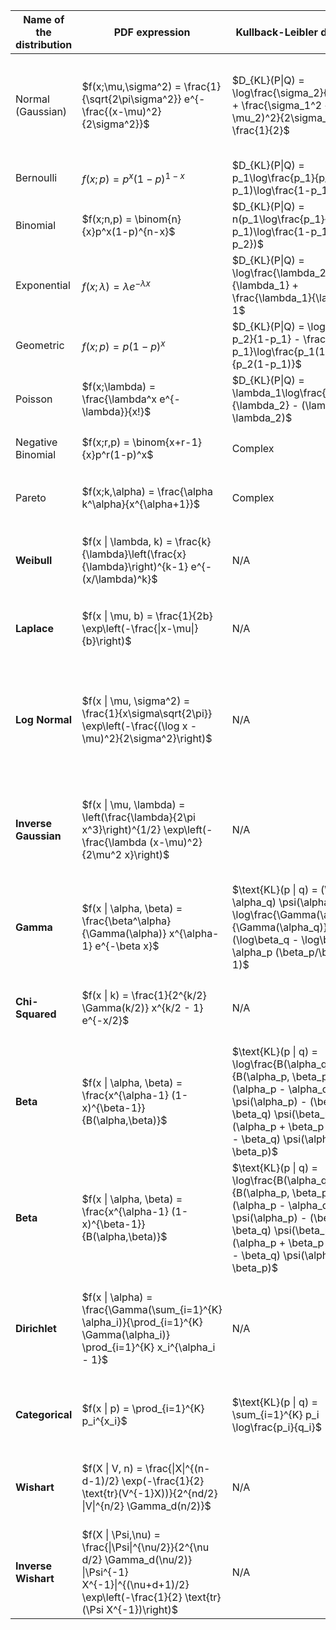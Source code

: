 | Name of the distribution | PDF expression | Kullback-Leibler divergence | MLE | Source parameters | Natural Parameters | Expectation parameters | Log normalizer | Gradient Log normalizer | G | Gradient G | Sufficient statistics and carrier measure |
|--------------------------|-----------------|------------------------------|-----|-------------------|---------------------|------------------------|----------------|-------------------------|---|------------|-------------------------------------------|
| Normal (Gaussian) | $f(x;\mu,\sigma^2) = \frac{1}{\sqrt{2\pi\sigma^2}} e^{-\frac{(x-\mu)^2}{2\sigma^2}}$ | $D_{KL}(P\|Q) = \log\frac{\sigma_2}{\sigma_1} + \frac{\sigma_1^2 + (\mu_1 - \mu_2)^2}{2\sigma_2^2} - \frac{1}{2}$ | $\hat{\mu} = \frac{1}{n}\sum_{i=1}^n x_i$ <br> $\hat{\sigma}^2 = \frac{1}{n}\sum_{i=1}^n (x_i - \hat{\mu})^2$ | $\mu, \sigma^2$ | $\eta_1 = \frac{\mu}{\sigma^2}, \eta_2 = -\frac{1}{2\sigma^2}$ | $\mathbb{E}[X] = \mu, \mathbb{E}[X^2] = \mu^2 + \sigma^2$ | $A(\eta) = -\frac{\eta_1^2}{4\eta_2} - \frac{1}{2}\log(-2\eta_2)$ | $\nabla A(\eta) = [\frac{\eta_1}{-2\eta_2}, \frac{\eta_1^2}{4\eta_2^2} - \frac{1}{2\eta_2}]$ | $G(\mu, \sigma^2) = \mu^2 + \log(2\pi\sigma^2)$ | $\nabla G(\mu, \sigma^2) = [2\mu, \frac{1}{\sigma^2}]$ | $T(x) = [x, x^2], h(x) = \frac{1}{\sqrt{2\pi}}$ |
| Bernoulli | $f(x;p) = p^x(1-p)^{1-x}$ | $D_{KL}(P\|Q) = p_1\log\frac{p_1}{p_2} + (1-p_1)\log\frac{1-p_1}{1-p_2}$ | $\hat{p} = \frac{1}{n}\sum_{i=1}^n x_i$ | $p$ | $\eta = \log\frac{p}{1-p}$ | $\mathbb{E}[X] = p$ | $A(\eta) = \log(1 + e^\eta)$ | $A'(\eta) = \frac{e^\eta}{1 + e^\eta}$ | $G(p) = -p\log p - (1-p)\log(1-p)$ | $G'(p) = \log\frac{1-p}{p}$ | $T(x) = x, h(x) = 1$ |
| Binomial | $f(x;n,p) = \binom{n}{x}p^x(1-p)^{n-x}$ | $D_{KL}(P\|Q) = n(p_1\log\frac{p_1}{p_2} + (1-p_1)\log\frac{1-p_1}{1-p_2})$ | $\hat{p} = \frac{1}{n}\sum_{i=1}^n \frac{x_i}{n}$ | $n, p$ | $\eta = \log\frac{p}{1-p}$ | $\mathbb{E}[X] = np$ | $A(\eta) = n\log(1 + e^\eta)$ | $A'(\eta) = \frac{ne^\eta}{1 + e^\eta}$ | $G(p) = -np\log p - n(1-p)\log(1-p)$ | $G'(p) = n\log\frac{1-p}{p}$ | $T(x) = x, h(x) = \binom{n}{x}$ |
| Exponential | $f(x;\lambda) = \lambda e^{-\lambda x}$ | $D_{KL}(P\|Q) = \log\frac{\lambda_2}{\lambda_1} + \frac{\lambda_1}{\lambda_2} - 1$ | $\hat{\lambda} = \frac{n}{\sum_{i=1}^n x_i}$ | $\lambda$ | $\eta = -\lambda$ | $\mathbb{E}[X] = \frac{1}{\lambda}$ | $A(\eta) = -\log(-\eta)$ | $A'(\eta) = -\frac{1}{\eta}$ | $G(\lambda) = -\log\lambda$ | $G'(\lambda) = -\frac{1}{\lambda}$ | $T(x) = x, h(x) = 1$ |
| Geometric | $f(x;p) = p(1-p)^x$ | $D_{KL}(P\|Q) = \log\frac{1-p_2}{1-p_1} - \frac{p_1}{1-p_1}\log\frac{p_1(1-p_2)}{p_2(1-p_1)}$ | $\hat{p} = \frac{n}{\sum_{i=1}^n x_i + n}$ | $p$ | $\eta = \log(1-p)$ | $\mathbb{E}[X] = \frac{1-p}{p}$ | $A(\eta) = -\log(-\eta)$ | $A'(\eta) = -\frac{1}{\eta}$ | $G(p) = -\log p - \frac{1-p}{p}\log(1-p)$ | $G'(p) = \frac{1}{p^2}\log(1-p) + \frac{1}{p(1-p)}$ | $T(x) = x, h(x) = 1$ |
| Poisson | $f(x;\lambda) = \frac{\lambda^x e^{-\lambda}}{x!}$ | $D_{KL}(P\|Q) = \lambda_1\log\frac{\lambda_1}{\lambda_2} - (\lambda_1 - \lambda_2)$ | $\hat{\lambda} = \frac{1}{n}\sum_{i=1}^n x_i$ | $\lambda$ | $\eta = \log\lambda$ | $\mathbb{E}[X] = \lambda$ | $A(\eta) = e^\eta$ | $A'(\eta) = e^\eta$ | $G(\lambda) = \lambda\log\lambda - \lambda$ | $G'(\lambda) = \log\lambda$ | $T(x) = x, h(x) = \frac{1}{x!}$ |
| Negative Binomial | $f(x;r,p) = \binom{x+r-1}{x}p^r(1-p)^x$ | Complex | $\hat{p} = \frac{nr}{\sum_{i=1}^n x_i}$ | $r, p$ | $\eta_1 = \log p, \eta_2 = \log(1-p)$ | $\mathbb{E}[X] = \frac{r(1-p)}{p}$ | $A(\eta) = -r\log(1-e^{\eta_1-\eta_2})$ | Complex | $G(p) = -r\log p - \frac{r(1-p)}{p}\log(1-p)$ | Complex | $T(x) = x, h(x) = \binom{x+r-1}{x}$ |
| Pareto | $f(x;k,\alpha) = \frac{\alpha k^\alpha}{x^{\alpha+1}}$ | Complex | $\hat{\alpha} = \frac{n}{\sum_{i=1}^n \log(\frac{x_i}{k})}$ | $k, \alpha$ | $\eta = -(\alpha+1)$ | $\mathbb{E}[X] = \frac{\alpha k}{\alpha-1}$ for $\alpha > 1$ | $A(\eta) = \log(\frac{k^{-\eta}}{-\eta-1})$ | $A'(\eta) = -\frac{\log k}{\eta+1} + \frac{1}{(\eta+1)^2}$ | $G(\alpha) = \log k + \frac{1}{\alpha} + \log\alpha$ | $G'(\alpha) = -\frac{1}{\alpha^2} + \frac{1}{\alpha}$ | $T(x) = \log x, h(x) = \frac{1}{x}$ |
| **Weibull**                  | $f(x \| \lambda, k) = \frac{k}{\lambda}\left(\frac{x}{\lambda}\right)^{k-1} e^{-(x/\lambda)^k}$           | N/A                                                                                                                                       | $\hat{k}, \hat{\lambda}$ (using numerical methods)   | $(\lambda, k)$                  | $-\frac{k}{\lambda^k}$                        | $\lambda \Gamma(1 + 1/k)$                 | $\log Z(\eta) = -\eta^{1/k}$                 | $-\frac{1}{k}\eta^{1/k - 1}$                | $G(\theta) = \lambda \Gamma(1 + 1/k)$       | $\frac{1}{k}\Gamma(1 + 1/k)$            | $T(x) = x^k$ (Sufficient statistics); $x^{k-1}$ (Carrier measure) |
| **Laplace**                  | $f(x \| \mu, b) = \frac{1}{2b} \exp\left(-\frac{\|x-\mu\|}{b}\right)$                                      | N/A                                                                                                                                       | $\hat{\mu} = \text{median}(x), \ \hat{b} = \frac{1}{n} \sum_{i=1}^{n} \|x_i - \hat{\mu}\|$ | $(\mu, b)$                      | $-\frac{1}{b}$                               | $\mu + b \log 2$                            | $-\frac{1}{b}$                               | $G(\theta) = \mu$                           | $b$                                    | $T(x) = \|x - \mu\|$ (Sufficient statistics); $1$ (Carrier measure) |
| **Log Normal**               | $f(x \| \mu, \sigma^2) = \frac{1}{x\sigma\sqrt{2\pi}} \exp\left(-\frac{(\log x - \mu)^2}{2\sigma^2}\right)$ | N/A                                                                                                                                       | $\hat{\mu} = \frac{1}{n}\sum_{i=1}^{n} \log x_i, \ \hat{\sigma^2} = \frac{1}{n}\sum_{i=1}^{n} (\log x_i - \hat{\mu})^2$ | $(\mu, \sigma^2)$              | $\mu, -\frac{1}{2\sigma^2}$                   | $e^{\mu + \sigma^2/2}$                     | $\log Z(\eta) = \frac{1}{2\sigma^2} + \mu$   | $-\frac{1}{\sigma^2}$                     | $G(\theta) = \log \mu$                      | $\frac{1}{\mu}$                         | $T(x) = \log x$ (Sufficient statistics); $1/x$ (Carrier measure) |
| **Inverse Gaussian**         | $f(x \| \mu, \lambda) = \left(\frac{\lambda}{2\pi x^3}\right)^{1/2} \exp\left(-\frac{\lambda (x-\mu)^2}{2\mu^2 x}\right)$ | N/A                                                                                                                                       | $\hat{\mu} = \frac{\sum_{i=1}^{n} x_i}{n}, \ \hat{\lambda} = \frac{n}{\sum_{i=1}^{n} \frac{(x_i - \mu)^2}{\mu^2 x_i}}$ | $(\mu, \lambda)$               | $(\lambda/\mu^2, -\lambda/2\mu^2)$            | $\mu$                                      | $\log Z(\eta) = \eta - \frac{1}{2\lambda}$    | $\lambda/\eta$                              | $G(\theta) = \frac{\theta^2}{2\lambda}$     | $\theta/\lambda$                        | $T(x) = (x, x^{-1})$ (Sufficient statistics); $x^{-3/2}$ (Carrier measure) |
| **Gamma**                    | $f(x \| \alpha, \beta) = \frac{\beta^\alpha}{\Gamma(\alpha)} x^{\alpha-1} e^{-\beta x}$                    | $\text{KL}(p \| q) = (\alpha_p - \alpha_q) \psi(\alpha_p) - \log\frac{\Gamma(\alpha_p)}{\Gamma(\alpha_q)} + \alpha_q (\log\beta_q - \log\beta_p) + \alpha_p (\beta_p/\beta_q - 1)$ | $\hat{\alpha} = \text{solve numerically}, \ \hat{\beta} = \frac{\alpha}{\bar{x}}$ | $(\alpha, \beta)$             | $(\alpha - 1, -\beta)$                         | $\alpha/\beta$                              | $\log Z(\eta) = -\alpha\log(-\eta_2) + \eta_2 \eta_1$ | $\alpha/\eta_2$                             | $G(\theta) = \alpha \theta - \log(\theta)$   | $\alpha/\theta - \frac{1}{\theta}$      | $T(x) = (x, \log x)$ (Sufficient statistics); $1$ (Carrier measure) |
| **Chi-Squared**              | $f(x \| k) = \frac{1}{2^{k/2} \Gamma(k/2)} x^{k/2 - 1} e^{-x/2}$                                         | N/A                                                                                                                                       | $\hat{k} = \frac{1}{n}\sum_{i=1}^{n} x_i$           | $k$                            | $k/2 - 1$                                      | $k$                                         | $\log Z(\eta) = \frac{k}{2} \log(2) + \log\Gamma(k/2)$ | $k/2$                                      | $G(\theta) = k \log(\theta) - \frac{k}{\theta}$ | $k/\theta - \frac{k}{\theta}$          | $T(x) = x$ (Sufficient statistics); $x^{k/2 - 1}$ (Carrier measure) |
| **Beta**                     | $f(x \| \alpha, \beta) = \frac{x^{\alpha-1} (1-x)^{\beta-1}}{B(\alpha,\beta)}$                            | $\text{KL}(p \| q) = \log\frac{B(\alpha_q, \beta_q)}{B(\alpha_p, \beta_p)} - (\alpha_p - \alpha_q) \psi(\alpha_p) - (\beta_p - \beta_q) \psi(\beta_p) + (\alpha_p + \beta_p - \alpha_q - \beta_q) \psi(\alpha_p + \beta_p)$ | $\hat{\alpha} = \text{solve numerically}, \ \hat{\beta} = \text{solve numerically}$ | $(\alpha, \beta)$             | $(\alpha - 1, \beta - 1)$                      | $(\alpha/(\alpha+\beta), \beta/(\alpha+\beta))$ | $\log Z(\eta) = \log\Gamma(\alpha) + \log\Gamma(\beta) - \log\Gamma(\alpha+\beta)$ | $\psi(\alpha) - \psi(\alpha+\beta)$          | $G(\theta) = \log(\Gamma(\theta)) - \frac{\theta}{\Gamma(\theta)}$ | $\theta/\Gamma(\theta)$              | $T(x) = (x, \log(1-x))$ (Sufficient statistics); $x^{\alpha-1}(1-x)^{\beta-1}$ (Carrier measure) |
| **Beta**                     | $f(x \| \alpha, \beta) = \frac{x^{\alpha-1} (1-x)^{\beta-1}}{B(\alpha,\beta)}$                            | $\text{KL}(p \| q) = \log\frac{B(\alpha_q, \beta_q)}{B(\alpha_p, \beta_p)} - (\alpha_p - \alpha_q) \psi(\alpha_p) - (\beta_p - \beta_q) \psi(\beta_p) + (\alpha_p + \beta_p - \alpha_q - \beta_q) \psi(\alpha_p + \beta_p)$ | $\hat{\alpha} = \text{solve numerically}, \ \hat{\beta} = \text{solve numerically}$ | $(\alpha, \beta)$             | $(\alpha - 1, \beta - 1)$                      | $(\alpha/(\alpha+\beta), \beta/(\alpha+\beta))$ | $\log Z(\eta) = \log\Gamma(\alpha) + \log\Gamma(\beta) - \log\Gamma(\alpha+\beta)$ | $\psi(\alpha) - \psi(\alpha+\beta)$          | $G(\theta) = \log(\Gamma(\theta)) - \frac{\theta}{\Gamma(\theta)}$ | $\theta/\Gamma(\theta)$              | $T(x) = (x, \log(1-x))$ (Sufficient statistics); $x^{\alpha-1}(1-x)^{\beta-1}$ (Carrier measure) |
| **Dirichlet**                | $f(x \| \alpha) = \frac{\Gamma(\sum_{i=1}^{K} \alpha_i)}{\prod_{i=1}^{K} \Gamma(\alpha_i)} \prod_{i=1}^{K} x_i^{\alpha_i - 1}$ | N/A                                                                                                                                       | $\hat{\alpha_i} = \text{solve numerically}$         | $\alpha$                        | $(\alpha_i - 1)$                              | $\alpha_i/\sum_{i=1}^{K} \alpha_i$          | $\log Z(\eta) = \sum_{i=1}^{K} \log\Gamma(\alpha_i) - \log\Gamma(\sum_{i=1}^{K} \alpha_i)$ | $\psi(\alpha_i) - \psi(\sum_{i=1}^{K} \alpha_i)$ | $G(\theta) = \sum_{i=1}^{K} \log\Gamma(\theta_i)$ | $\psi(\alpha_i) - \psi(\sum_{i=1}^{K} \alpha_i)$ | $T(x) = (\log x_1, \ldots, \log x_K)$ (Sufficient statistics); $\prod_{i=1}^{K} x_i^{\alpha_i - 1}$ (Carrier measure) |
| **Categorical**              | $f(x \| p) = \prod_{i=1}^{K} p_i^{x_i}$                                                                 | $\text{KL}(p \| q) = \sum_{i=1}^{K} p_i \log\frac{p_i}{q_i}$                                                                               | $\hat{p}_i = \frac{n_i}{n}$                          | $p$                            | $\log(p)$                                    | $p_i$                                       | $\log Z(\eta) = \log\left(\sum_{i=1}^{K} e^{\eta_i}\right)$ | $\frac{e^{\eta_i}}{\sum_{i=1}^{K} e^{\eta_i}}$ | $G(\theta) = \sum_{i=1}^{K} p_i \log p_i$ | $p_i \log p_i + (1-p_i) \log (1-p_i)$ | $T(x) = x$ (Sufficient statistics); $1$ (Carrier measure) |
| **Wishart**                  | $f(X \| V, n) = \frac{\|X\|^{(n-d-1)/2} \exp(-\frac{1}{2} \text{tr}(V^{-1}X))}{2^{nd/2} \|V\|^{n/2} \Gamma_d(n/2)}$ | N/A                                                                                                                                       | $\hat{V} = \frac{1}{n} \sum_{i=1}^{n} X_i$           | $(V, n)$                       | $-\frac{1}{2} V^{-1}$                         | $V$                                         | $\log Z(\eta) = \frac{n}{2} \log \|V\| + \frac{d(d-1)}{4} \log \pi + \sum_{i=1}^{d} \log \Gamma\left(\frac{n+1-i}{2}\right)$ | $-\frac{1}{2} V^{-1}$                         | $G(\theta) = \frac{1}{2} \text{tr}(V^{-1} \theta)$ | $-\frac{1}{2} V^{-1}$                 | $T(X) = X$ (Sufficient statistics); $|X|^{(n-d-1)/2}$ (Carrier measure) |
| **Inverse Wishart**          | $f(X \| \Psi,\nu) = \frac{\|\Psi\|^{\nu/2}}{2^{\nu d/2} \Gamma_d(\nu/2)} \|\Psi^{-1} X^{-1}\|^{(\nu+d+1)/2} \exp\left(-\frac{1}{2} \text{tr}(\Psi X^{-1})\right)$ | N/A                                                                                                                                       | $\hat{\Psi} = \frac{1}{n} \sum_{i=1}^{n} X_i^{-1}, \ \hat{\nu} = n$ | $(\Psi, \nu)$               | $-\frac{1}{2} (\nu + d + 1) \Psi^{-1}$         | $\Psi$                                      | $\log Z(\eta) = \frac{(\nu + d + 1)}{2} \log\|\eta^{-1}\| + \frac{1}{2} \text{tr}(\Psi \eta^{-1})$ | $-\frac{1}{2} (\nu + d + 1)\Psi^{-1}$         | $G(\theta) = \frac{(\nu + d + 1)}{2} \log\|\theta^{-1}\|$ | $\Psi^{-1}$                            | $T(X) = X^{-1}$ (Sufficient statistics); $|\Psi^{-1} X^{-1}|^{(\nu+d+1)/2}$ (Carrier measure) |
